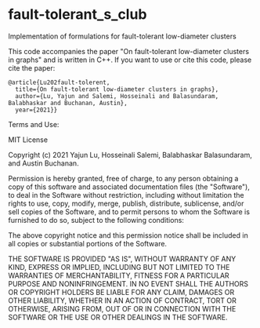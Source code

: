 # fault-tolerant_s_club
Implementation of formulations for fault-tolerant low-diameter clusters

This code accompanies the paper "On fault-tolerant low-diameter clusters in graphs" and is written in C++. If you want to use or cite this code, please cite the paper: 

    @article{Lu202fault-tolerent, 
      title={On fault-tolerant low-diameter clusters in graphs}, 
      author={Lu, Yajun and Salemi, Hosseinali and Balasundaram, Balabhaskar and Buchanan, Austin}, 
      year={2021}}

Terms and Use:

MIT License

Copyright (c) 2021 Yajun Lu, Hosseinali Salemi, Balabhaskar Balasundaram, and Austin Buchanan.

Permission is hereby granted, free of charge, to any person obtaining a copy of this software and associated documentation files (the "Software"), to deal in the Software without restriction, including without limitation the rights to use, copy, modify, merge, publish, distribute, sublicense, and/or sell copies of the Software, and to permit persons to whom the Software is furnished to do so, subject to the following conditions:

The above copyright notice and this permission notice shall be included in all copies or substantial portions of the Software.

THE SOFTWARE IS PROVIDED "AS IS", WITHOUT WARRANTY OF ANY KIND, EXPRESS OR IMPLIED, INCLUDING BUT NOT LIMITED TO THE WARRANTIES OF MERCHANTABILITY, FITNESS FOR A PARTICULAR PURPOSE AND NONINFRINGEMENT. IN NO EVENT SHALL THE AUTHORS OR COPYRIGHT HOLDERS BE LIABLE FOR ANY CLAIM, DAMAGES OR OTHER LIABILITY, WHETHER IN AN ACTION OF CONTRACT, TORT OR OTHERWISE, ARISING FROM, OUT OF OR IN CONNECTION WITH THE SOFTWARE OR THE USE OR OTHER DEALINGS IN THE SOFTWARE.
